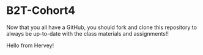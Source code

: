 # B2T-Cohort4
Now that you all have a GitHub, you should fork and clone this repository to always be up-to-date with the class materials and assignments!!

Hello from Hervey!
